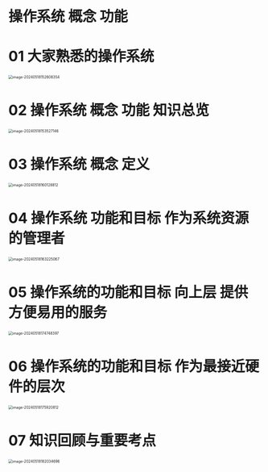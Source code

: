 # 操作系统 概念 功能





# 01 大家熟悉的操作系统

<img src="https://cvp.oss-cn-shanghai.aliyuncs.com/picgo/202405181526488.png" alt="image-20240518152608354" style="zoom:50%;" />



# 02 操作系统 概念 功能 知识总览

<img src="https://cvp.oss-cn-shanghai.aliyuncs.com/picgo/202405181535232.png" alt="image-20240518153527146" style="zoom:50%;" />



# 03 操作系统 概念 定义 

<img src="https://cvp.oss-cn-shanghai.aliyuncs.com/picgo/202405181601085.png" alt="image-20240518160128812" style="zoom:50%;" />



# 04 操作系统 功能和目标 作为系统资源的管理者

<img src="https://cvp.oss-cn-shanghai.aliyuncs.com/picgo/202405181632235.png" alt="image-20240518163225067" style="zoom:50%;" />



# 05 操作系统的功能和目标 向上层 提供方便易用的服务

<img src="https://cvp.oss-cn-shanghai.aliyuncs.com/picgo/202405181747205.png" alt="image-20240518174748397" style="zoom:50%;" />



# 06 操作系统的功能和目标 作为最接近硬件的层次

<img src="https://cvp.oss-cn-shanghai.aliyuncs.com/picgo/202405181759960.png" alt="image-20240518175920812" style="zoom:50%;" />



# 07 知识回顾与重要考点

<img src="https://cvp.oss-cn-shanghai.aliyuncs.com/picgo/202405181820840.png" alt="image-20240518182034696" style="zoom:50%;" />